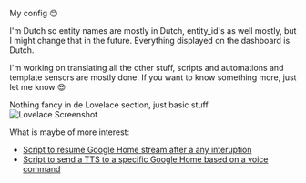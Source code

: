 My config 😊

I'm Dutch so entity names are mostly in Dutch, entity_id's as well mostly, but I might change that in the future.
Everything displayed on the dashboard is Dutch.

I'm working on translating all the other stuff, scripts and automations and template sensors are mostly done.
If you want to know something more, just let me know 😎

Nothing fancy in de Lovelace section, just basic stuff
![Lovelace Screenshot](https://user-images.githubusercontent.com/28803438/144881785-3ae5bc0d-1fc3-4c97-830f-6e095cbcac6b.png)

What is maybe of more interest:
* [Script to resume Google Home stream after a any interuption](https://github.com/TheFes/HA-configuration/blob/main/include/script/00_general/google_cast/docs/google_home_resume.md)
* [Script to send a TTS to a specific Google Home based on a voice command](https://github.com/TheFes/HA-configuration/blob/main/include/script/00_general/google_cast/google_home_say_voice.yaml)